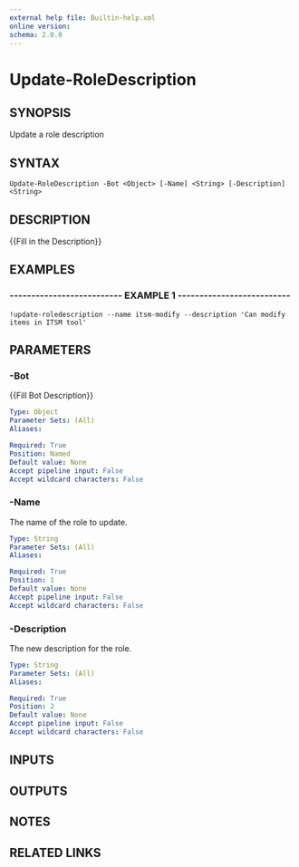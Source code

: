 ```yaml
---
external help file: Builtin-help.xml
online version: 
schema: 2.0.0
---
```


# Update-RoleDescription

## SYNOPSIS
Update a role description

## SYNTAX

```
Update-RoleDescription -Bot <Object> [-Name] <String> [-Description] <String>
```

## DESCRIPTION
{{Fill in the Description}}

## EXAMPLES

### -------------------------- EXAMPLE 1 --------------------------
```
!update-roledescription --name itsm-modify --description 'Can modify items in ITSM tool'
```

## PARAMETERS

### -Bot
{{Fill Bot Description}}

```yaml
Type: Object
Parameter Sets: (All)
Aliases: 

Required: True
Position: Named
Default value: None
Accept pipeline input: False
Accept wildcard characters: False
```

### -Name
The name of the role to update.

```yaml
Type: String
Parameter Sets: (All)
Aliases: 

Required: True
Position: 1
Default value: None
Accept pipeline input: False
Accept wildcard characters: False
```

### -Description
The new description for the role.

```yaml
Type: String
Parameter Sets: (All)
Aliases: 

Required: True
Position: 2
Default value: None
Accept pipeline input: False
Accept wildcard characters: False
```

## INPUTS

## OUTPUTS

## NOTES

## RELATED LINKS

